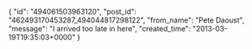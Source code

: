  {
   "id": "494061503963120",
   "post_id": "462493170453287_494044817298122",
   "from_name": "Pete Daoust",
   "message": "I arrived too late in here",
   "created_time": "2013-03-19T19:35:03+0000"
 }
